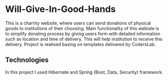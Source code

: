 # Will-Give-In-Good-Hands
This is a charrity website, where users can send donations of physical goods to institutions of their choosing. 
Main functionality of this webiste is to simplify donating process by giving users form with detailed information such as location and time of delivery. This will help institution to receive this delivery.
Project is realised basing on templates delivered by CodersLab.

## Technologies
In this project I used Hibernate and Spring (Boot, Data, Security) framework.
